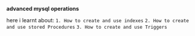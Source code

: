 **advanced mysql operations**

here i learnt about:
`1. How to create and use indexes`
`2. How to create and use stored Procedures`
`3. How to create and use Triggers`
